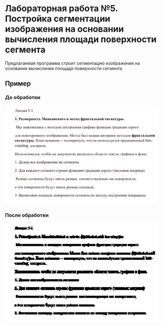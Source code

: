 # Лабораторная работа №5. Постройка сегментации изображения на основании вычисления площади поверхности сегмента

Предлагаемая программа строит сегментацию изображения на основании вычисления площади поверхности сегмента

## Пример

### До обработки

![до обработки](../text/img.png)

### После обработки

![после обработки](segmented.jpg)
